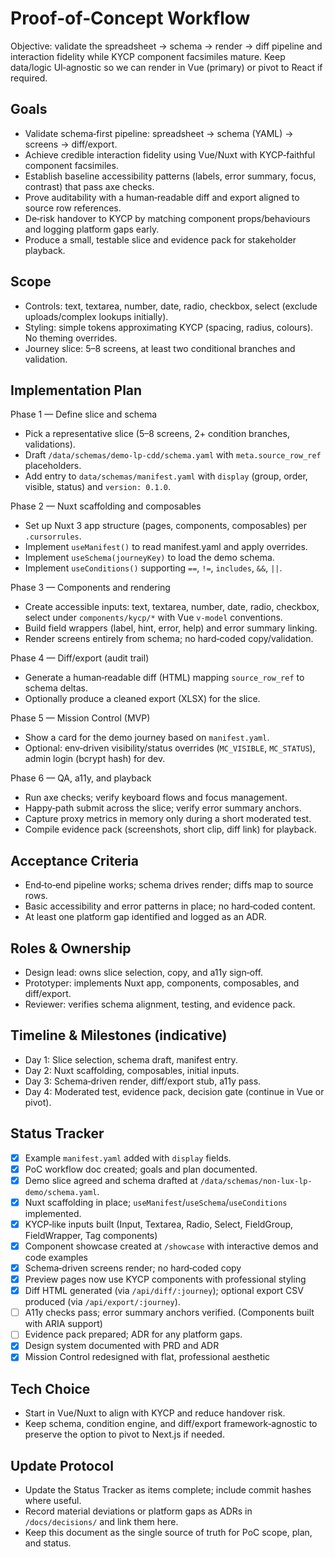 # Proof‑of‑Concept Workflow

Objective: validate the spreadsheet → schema → render → diff pipeline and interaction fidelity while KYCP component facsimiles mature. Keep data/logic UI‑agnostic so we can render in Vue (primary) or pivot to React if required.

## Goals

- Validate schema‑first pipeline: spreadsheet → schema (YAML) → screens → diff/export.
- Achieve credible interaction fidelity using Vue/Nuxt with KYCP‑faithful component facsimiles.
- Establish baseline accessibility patterns (labels, error summary, focus, contrast) that pass axe checks.
- Prove auditability with a human‑readable diff and export aligned to source row references.
- De‑risk handover to KYCP by matching component props/behaviours and logging platform gaps early.
- Produce a small, testable slice and evidence pack for stakeholder playback.

## Scope

- Controls: text, textarea, number, date, radio, checkbox, select (exclude uploads/complex lookups initially).
- Styling: simple tokens approximating KYCP (spacing, radius, colours). No theming overrides.
- Journey slice: 5–8 screens, at least two conditional branches and validation.

## Implementation Plan

Phase 1 — Define slice and schema
- Pick a representative slice (5–8 screens, 2+ condition branches, validations).
- Draft `/data/schemas/demo-lp-cdd/schema.yaml` with `meta.source_row_ref` placeholders.
- Add entry to `data/schemas/manifest.yaml` with `display` (group, order, visible, status) and `version: 0.1.0`.

Phase 2 — Nuxt scaffolding and composables
- Set up Nuxt 3 app structure (pages, components, composables) per `.cursorrules`.
- Implement `useManifest()` to read manifest.yaml and apply overrides.
- Implement `useSchema(journeyKey)` to load the demo schema.
- Implement `useConditions()` supporting `==`, `!=`, `includes`, `&&`, `||`.

Phase 3 — Components and rendering
- Create accessible inputs: text, textarea, number, date, radio, checkbox, select under `components/kycp/*` with Vue `v-model` conventions.
- Build field wrappers (label, hint, error, help) and error summary linking.
- Render screens entirely from schema; no hard‑coded copy/validation.

Phase 4 — Diff/export (audit trail)
- Generate a human‑readable diff (HTML) mapping `source_row_ref` to schema deltas.
- Optionally produce a cleaned export (XLSX) for the slice.

Phase 5 — Mission Control (MVP)
- Show a card for the demo journey based on `manifest.yaml`.
- Optional: env‑driven visibility/status overrides (`MC_VISIBLE`, `MC_STATUS`), admin login (bcrypt hash) for dev.

Phase 6 — QA, a11y, and playback
- Run axe checks; verify keyboard flows and focus management.
- Happy‑path submit across the slice; verify error summary anchors.
- Capture proxy metrics in memory only during a short moderated test.
- Compile evidence pack (screenshots, short clip, diff link) for playback.

## Acceptance Criteria

- End‑to‑end pipeline works; schema drives render; diffs map to source rows.
- Basic accessibility and error patterns in place; no hard‑coded content.
- At least one platform gap identified and logged as an ADR.

## Roles & Ownership

- Design lead: owns slice selection, copy, and a11y sign‑off.
- Prototyper: implements Nuxt app, components, composables, and diff/export.
- Reviewer: verifies schema alignment, testing, and evidence pack.

## Timeline & Milestones (indicative)

- Day 1: Slice selection, schema draft, manifest entry.
- Day 2: Nuxt scaffolding, composables, initial inputs.
- Day 3: Schema‑driven render, diff/export stub, a11y pass.
- Day 4: Moderated test, evidence pack, decision gate (continue in Vue or pivot).

## Status Tracker

- [x] Example `manifest.yaml` added with `display` fields.
- [x] PoC workflow doc created; goals and plan documented.
- [x] Demo slice agreed and schema drafted at `/data/schemas/non-lux-lp-demo/schema.yaml`.
- [x] Nuxt scaffolding in place; `useManifest`/`useSchema`/`useConditions` implemented.
- [x] KYCP‑like inputs built (Input, Textarea, Radio, Select, FieldGroup, FieldWrapper, Tag components)
- [x] Component showcase created at `/showcase` with interactive demos and code examples
- [x] Schema‑driven screens render; no hard‑coded copy
- [x] Preview pages now use KYCP components with professional styling
- [x] Diff HTML generated (via `/api/diff/:journey`); optional export CSV produced (via `/api/export/:journey`).
- [ ] A11y checks pass; error summary anchors verified. (Components built with ARIA support)
- [ ] Evidence pack prepared; ADR for any platform gaps.
- [x] Design system documented with PRD and ADR
- [x] Mission Control redesigned with flat, professional aesthetic

## Tech Choice

- Start in Vue/Nuxt to align with KYCP and reduce handover risk.
- Keep schema, condition engine, and diff/export framework‑agnostic to preserve the option to pivot to Next.js if needed.

## Update Protocol

- Update the Status Tracker as items complete; include commit hashes where useful.
- Record material deviations or platform gaps as ADRs in `/docs/decisions/` and link them here.
- Keep this document as the single source of truth for PoC scope, plan, and status.
